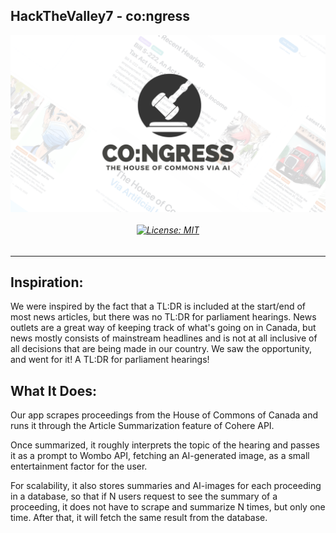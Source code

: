 ## HackTheValley7 - co:ngress 

<img align = "center" alt="vectre-image" src="public/assets/logo_banner.png">

<h6 align="center">
  
[![License: MIT](https://img.shields.io/badge/License-MIT-blue.svg)](https://opensource.org/licenses/MIT)
  
</h6>

---

## Inspiration:

We were inspired by the fact that a TL:DR is included at the start/end of most news articles, but there was no TL:DR for parliament hearings. News outlets are a great way of keeping track of what's going on in Canada, but news mostly consists of mainstream headlines and is not at all inclusive of all decisions that are being made in our country. We saw the opportunity, and went for it! A TL:DR for parliament hearings!


## What It Does: 

Our app scrapes proceedings from the House of Commons of Canada and runs it through the Article Summarization feature of Cohere API.

Once summarized, it roughly interprets the topic of the hearing and passes it as a prompt to Wombo API, fetching an AI-generated image, as a small entertainment factor for the user.

For scalability, it also stores summaries and AI-images for each proceeding in a database, so that if N users request to see the summary of a proceeding, it does not have to scrape and summarize N times, but only one time. After that, it will fetch the same result from the database. 
